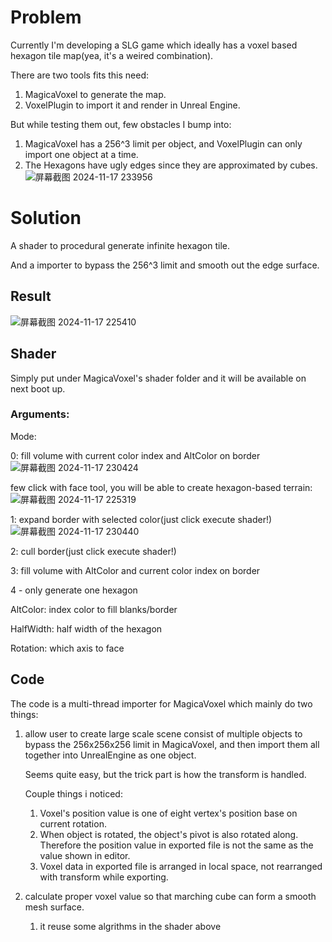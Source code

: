 # **Problem**
Currently I'm developing a SLG game which ideally has a voxel based hexagon tile map(yea, it's a weired combination).

There are two tools fits this need:
1) MagicaVoxel to generate the map.
2) VoxelPlugin to import it and render in Unreal Engine.

But while testing them out, few obstacles I bump into:
1) MagicaVoxel has a 256^3 limit per object, and VoxelPlugin can only import one object at a time.
2) The Hexagons have ugly edges since they are approximated by cubes.![屏幕截图 2024-11-17 233956](https://github.com/user-attachments/assets/c6f8a9f6-b4d1-457c-9050-a87985f3d2cb)


# **Solution**
A shader to procedural generate infinite hexagon tile. 

And a importer to bypass the 256^3 limit and smooth out the edge surface.

## **Result**
![屏幕截图 2024-11-17 225410](https://github.com/user-attachments/assets/660176b2-53fe-43c8-a6a8-0288ae00ae32)

## **Shader**
Simply put under MagicaVoxel's shader folder and it will be available on next boot up.

### **Arguments:**

Mode:

0: fill volume with current color index and AltColor on border
![屏幕截图 2024-11-17 230424](https://github.com/user-attachments/assets/c9deed42-af53-4643-ae33-9ee35da8affd)

few click with face tool, you will be able to create hexagon-based terrain:
![屏幕截图 2024-11-17 225319](https://github.com/user-attachments/assets/f66573a2-8da4-4e72-8657-ecfe719dee4a)

1: expand border with selected color(just click execute shader!)
![屏幕截图 2024-11-17 230440](https://github.com/user-attachments/assets/29aafe8b-a178-4cc3-b484-14b627aee650)

2: cull border(just click execute shader!)

3: fill volume with AltColor and current color index on border

4 - only generate one hexagon

AltColor: index color to fill blanks/border
	
HalfWidth: half width of the hexagon
	
Rotation: which axis to face

## **Code**
The code is a multi-thread importer for MagicaVoxel which mainly do two things: 

1. allow user to create large scale scene consist of multiple objects to bypass the 256x256x256 limit in MagicaVoxel, and then import them all together into UnrealEngine as one object.

	Seems quite easy, but the trick part is how the transform is handled. 
	
	Couple things i noticed: 
	1. Voxel's position value is one of eight vertex's position base on current rotation.
	2. When object is rotated, the object's pivot is also rotated along. Therefore the position value in exported file is not the same as the value shown in editor.
	3. Voxel data in exported file is arranged in local space, not rearranged with transform while exporting.

2. calculate proper voxel value so that marching cube can form a smooth mesh surface.
	1. it reuse some algrithms in the shader above
